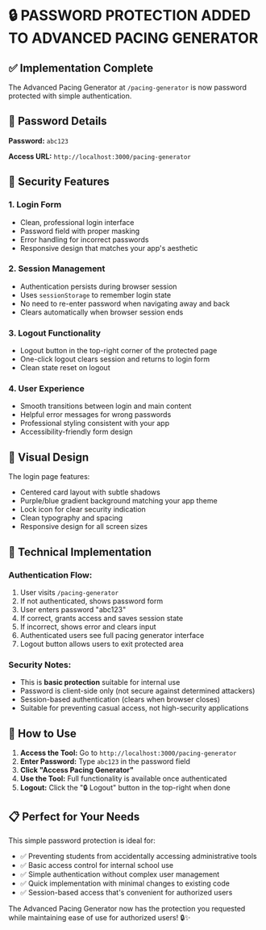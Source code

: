 # 🔒 PASSWORD PROTECTION ADDED TO ADVANCED PACING GENERATOR

## ✅ Implementation Complete

The Advanced Pacing Generator at `/pacing-generator` is now password protected with simple authentication.

## 🎯 Password Details

**Password:** `abc123`

**Access URL:** `http://localhost:3000/pacing-generator`

## 🔐 Security Features

### **1. Login Form**
- Clean, professional login interface
- Password field with proper masking
- Error handling for incorrect passwords
- Responsive design that matches your app's aesthetic

### **2. Session Management**
- Authentication persists during browser session
- Uses `sessionStorage` to remember login state
- No need to re-enter password when navigating away and back
- Clears automatically when browser session ends

### **3. Logout Functionality**
- Logout button in the top-right corner of the protected page
- One-click logout clears session and returns to login form
- Clean state reset on logout

### **4. User Experience**
- Smooth transitions between login and main content
- Helpful error messages for wrong passwords
- Professional styling consistent with your app
- Accessibility-friendly form design

## 🎨 Visual Design

The login page features:
- Centered card layout with subtle shadows
- Purple/blue gradient background matching your app theme
- Lock icon for clear security indication
- Clean typography and spacing
- Responsive design for all screen sizes

## 🔧 Technical Implementation

### **Authentication Flow:**
1. User visits `/pacing-generator`
2. If not authenticated, shows password form
3. User enters password "abc123"
4. If correct, grants access and saves session state
5. If incorrect, shows error and clears input
6. Authenticated users see full pacing generator interface
7. Logout button allows users to exit protected area

### **Security Notes:**
- This is **basic protection** suitable for internal use
- Password is client-side only (not secure against determined attackers)
- Session-based authentication (clears when browser closes)
- Suitable for preventing casual access, not high-security applications

## 🚀 How to Use

1. **Access the Tool:** Go to `http://localhost:3000/pacing-generator`
2. **Enter Password:** Type `abc123` in the password field
3. **Click "Access Pacing Generator"**
4. **Use the Tool:** Full functionality is available once authenticated
5. **Logout:** Click the "🔒 Logout" button in the top-right when done

## 📋 Perfect for Your Needs

This simple password protection is ideal for:
- ✅ Preventing students from accidentally accessing administrative tools
- ✅ Basic access control for internal school use
- ✅ Simple authentication without complex user management
- ✅ Quick implementation with minimal changes to existing code
- ✅ Session-based access that's convenient for authorized users

The Advanced Pacing Generator now has the protection you requested while maintaining ease of use for authorized users! 🔒✨